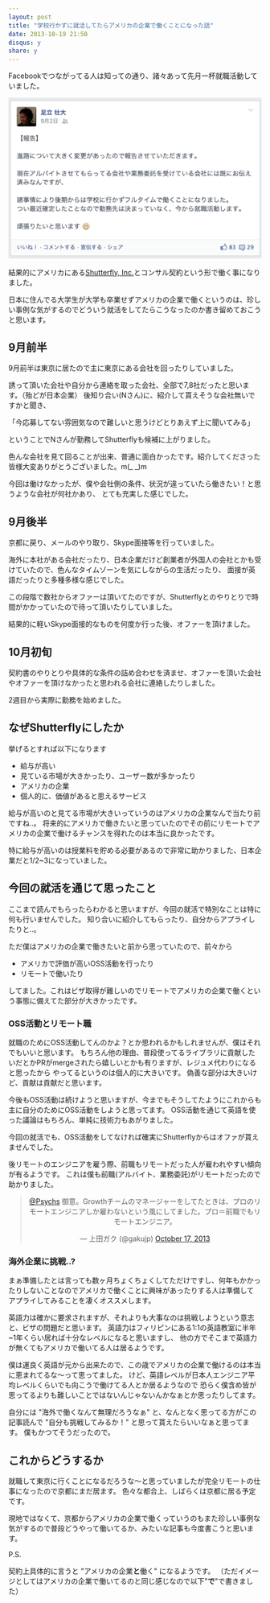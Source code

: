```yaml
---
layout: post
title: "学校行かずに就活してたらアメリカの企業で働くことになった話"
date: 2013-10-19 21:50
disqus: y
share: y
---
```


Facebookでつながってる人は知っての通り、諸々あって先月一杯就職活動していました。

![](/images/how-i-got-a-job-from-a-company-in-the-states/started-finding-job.png)


結果的にアメリカにある[Shutterfly, Inc.](http://www.shutterflyinc.com/)とコンサル契約という形で働く事になりました。

日本に住んでる大学生が大学も卒業せずアメリカの企業で働くというのは、珍しい事例な気がするのでどういう就活をしてたらこうなったのか書き留めておこうと思います。

## 9月前半

9月前半は東京に居たので主に東京にある会社を回ったりしていました。

誘って頂いた会社や自分から連絡を取った会社、全部で7,8社だったと思います。（殆どが日本企業）
後知り合い(Nさん)に、紹介して貰えそうな会社無いですかと聞き、

「今応募してない雰囲気なので難しいと思うけどとりあえず上に聞いてみる」

ということでNさんが勤務してShutterflyも候補に上がりました。

色んな会社を見て回ることが出来、普通に面白かったです。紹介してくださった皆様大変ありがとうございました。m(\_ \_)m

今回は働けなかったが、僕や会社側の条件、状況が違っていたら働きたい！と思うような会社が何社かあり、
とても充実した感じでした。

## 9月後半

京都に戻り、メールのやり取り、Skype面接等を行っていました。

海外に本社がある会社だったり、日本企業だけど創業者が外国人の会社とかも受けていたので、色んなタイムゾーンを気にしながらの生活だったり、
面接が英語だったりと多種多様な感じでした。

この段階で数社からオファーは頂いてたのですが、Shutterflyとのやりとりで時間がかかっていたので待って頂いたりしていました。

結果的に軽いSkype面接的なものを何度か行った後、オファーを頂けました。

## 10月初旬

契約書のやりとりや具体的な条件の詰め合わせを済ませ、オファーを頂いた会社やオファーを頂けなかったと思われる会社に連絡したりしました。

2週目から実際に勤務を始めました。

## なぜShutterflyにしたか

挙げるとすれば以下になります

- 給与が高い
- 見ている市場が大きかったり、ユーザー数が多かったり
- アメリカの企業
- 個人的に、価値があると思えるサービス

給与が高いのと見てる市場が大きいっていうのはアメリカの企業なんで当たり前ですね..。
将来的にアメリカで働きたいと思っていたのでその前にリモートでアメリカの企業で働けるチャンスを得れたのは本当に良かったです。

特に給与が高いのは授業料を貯める必要があるので非常に助かりました、日本企業だと1/2~3になっていました。

## 今回の就活を通じて思ったこと

ここまで読んでもらったらわかると思いますが、今回の就活で特別なことは特に何も行いませんでした。
知り合いに紹介してもらったり、自分からアプライしたりと..。

ただ僕はアメリカの企業で働きたいと前から思っていたので、前々から

- アメリカで評価が高いOSS活動を行ったり
- リモートで働いたり

してました。これはビザ取得が難しいのでリモートでアメリカの企業で働くという事態に備えてた部分が大きかったです。

### OSS活動とリモート職

就職のためにOSS活動してんのかよ？とか思われるかもしれませんが、僕はそれでもいいと思います。
もちろん他の理由、普段使ってるライブラリに貢献したいだとかPRがmergeされたら嬉しいとかも有りますが、レジュメ代わりになると思ったから
やってるというのは個人的に大きいです。
偽善な部分は大きいけど、貢献は貢献だと思います。

今後もOSS活動は続けようと思いますが、今までもそうしてたようにこれからも主に自分のためにOSS活動をしようと思ってます。
OSS活動を通じて英語を使った議論はもちろん、単純に技術力もあがりました。

今回の就活でも、OSS活動をしてなければ確実にShutterflyからはオファが貰えませんでした。

後リモートのエンジニアを雇う際、前職もリモートだった人が雇われやすい傾向が有るようです。
これは僕も前職(アルバイト、業務委託)がリモートだったので助かりました。

<blockquote class="twitter-tweet" align="center"><p><a href="https://twitter.com/Psychs">@Psychs</a> 御意。Growthチームのマネージャーをしてたときは、プロのリモートエンジニアしか雇わないという風にしてました。プロ＝前職でもリモートエンジニア。</p>&mdash; 上田ガク (@gakujp) <a href="https://twitter.com/gakujp/statuses/390713705023176704">October 17, 2013</a></blockquote>
<script async src="//platform.twitter.com/widgets.js" charset="utf-8"></script>

### 海外企業に挑戦..?

まぁ準備したとは言っても数ヶ月ちょくちょくしてただけですし、何年もかかったりしないことなのでアメリカで働くことに興味があったりする人は準備して
アプライしてみることを凄くオススメします。

英語力は確かに要求されますが、それよりも大事なのは挑戦しようという意志と、ビザの問題だと思います。
英語力はフィリピンにある1:1の英語教室に半年~1年くらい居れば十分なレベルになると思いますし、
他の方でそこまで英語力が無くてもアメリカで働いてる人は居るようです。

僕は運良く英語が元から出来たので、この歳でアメリカの企業で働けるのは本当に恵まれてるな〜って思ってました。
けど、英語レベルが日本人エンジニア平均レベルくらいでも向こうで働けてる人とか居るようなので
恐らく僕含め皆が思ってるよりも難しいことではないんじゃないんかなぁとか思ったりしてます。

自分には "海外で働くなんて無理だろうなぁ" と、なんとなく思ってる方がこの記事読んで "自分も挑戦してみるか！" と思って貰えたらいいなぁと思ってます。
僕もかつてそうだったので。

## これからどうするか

就職して東京に行くことになるだろうな〜と思っていましたが完全リモートの仕事になったので京都にまだ居ます。
色々な都合上、しばらくは京都に居る予定です。

現地ではなくて、京都からアメリカの企業で働くっていうのもまた珍しい事例な気がするので普段どうやって働いてるか、みたいな記事も今度書こうと思います。

P.S.

契約上具体的に言うと "アメリカの企業**と**働く" になるようです。
（ただイメージとしてはアメリカの企業で働いてるのと同じ感じなので以下"**で**"で書きました）

